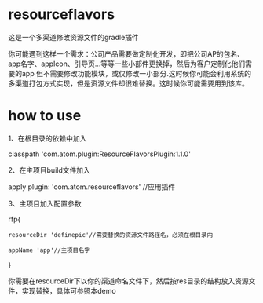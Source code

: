 # resourceflavors
这是一个多渠道修改资源文件的gradle插件

你可能遇到这样一个需求：公司产品需要做定制化开发，即把公司AP的包名、app名字、appIcon、引导页...等等一些小部件更换掉，然后为客户定制化他们需要的app
但不需要修改功能模块，或仅修改一小部分.这时候你可能会利用系统的多渠道打包方式实现，但是资源文件却很难替换。这时候你可能需要用到该库。

# how to use

1、在根目录的依赖中加入

classpath 'com.atom.plugin:ResourceFlavorsPlugin:1.1.0'

2、在主项目build文件加入

apply plugin: 'com.atom.resourceflavors' //应用插件

3、主项目加入配置参数

rfp{

    resourceDir 'definepic'//需要替换的资源文件路径名，必须在根目录内
    
    appName 'app'//主项目名字
    
}

你需要在resourceDir下以你的渠道命名文件下，然后按res目录的结构放入资源文件，实现替换，具体可参照本demo
